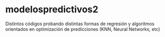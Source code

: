 # modelospredictivos2
Distintos códigos probando distintas formas de regresión y algoritmos orientados en optimización de predicciones (KNN, Neural Networks, etc)
